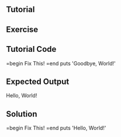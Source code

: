 Tutorial
--------


Exercise
--------


Tutorial Code
-------------
=begin Fix This! =end
puts 'Goodbye, World!'

Expected Output
---------------
Hello, World!

Solution
--------
=begin Fix This! =end
puts 'Hello, World!'
